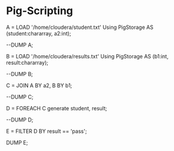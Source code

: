 Pig-Scripting
=============

A = LOAD '/home/cloudera/student.txt' Using PigStorage AS (student:chararray, a2:int);



--DUMP A;



B = LOAD '/home/cloudera/results.txt' Using PigStorage AS (b1:int, result:chararray);



--DUMP B;



C = JOIN A BY a2, B BY b1;



--DUMP C;



D = FOREACH C generate student, result;



--DUMP D;



E = FILTER D BY result == 'pass';



DUMP E;